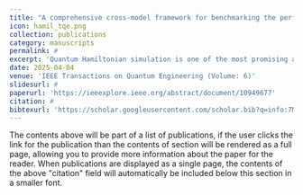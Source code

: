 ```yaml
---
title: "A comprehensive cross-model framework for benchmarking the performance of quantum hamiltonian simulations"
icon: hamil_tqe.png
collection: publications
category: manuscripts
permalink: #
excerpt: 'Quantum Hamiltonian simulation is one of the most promising applications of quantum computing and forms the basis for many quantum algorithms. Benchmarking them is an important gauge of progress in quantum computing technology. We present a methodology and software framework to evaluate various facets of the performance of gate-based quantum computers on Trotterized quantum Hamiltonian evolution.'
date: 2025-04-04
venue: 'IEEE Transactions on Quantum Engineering (Volume: 6)'
slidesurl: #
paperurl: 'https://ieeexplore.ieee.org/abstract/document/10949677'
citation: #
bibtexurl: 'https://scholar.googleusercontent.com/scholar.bib?q=info:7M5j1Iu4CW0J:scholar.google.com/&output=citation&scisdr=ClFwGRsOEIuy7qJ709Q:AFWwaeYAAAAAaBV9y9Sy54Ei5b3sdTaJbJrMeTg&scisig=AFWwaeYAAAAAaBV9y0RxtLfnddcMtpn8EbbRidY&scisf=4&ct=citation&cd=-1&hl=en'
---
```


The contents above will be part of a list of publications, if the user clicks the link for the publication than the contents of section will be rendered as a full page, allowing you to provide more information about the paper for the reader. When publications are displayed as a single page, the contents of the above "citation" field will automatically be included below this section in a smaller font.
